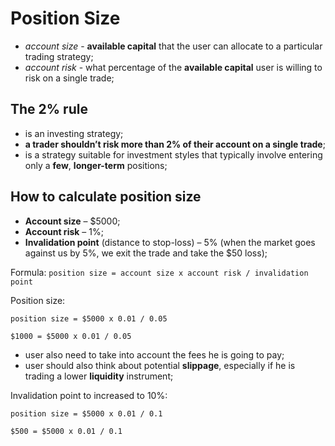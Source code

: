 # Position Size

- _account size_ - **available capital** that the user can allocate to a particular trading strategy;
- _account risk_ - what percentage of the **available capital** user is willing to risk on a single trade;

## The 2% rule

- is an investing strategy;
- **a trader shouldn’t risk more than 2% of their account on a single trade**;
- is a strategy suitable for investment styles that typically involve entering only a **few**, **longer-term** positions;

## How to calculate position size

- **Account size** – $5000;
- **Account risk** – 1%;
- **Invalidation point** (distance to stop-loss) – 5% (when the market goes against us by 5%, we exit the trade and take the $50 loss);

Formula: `position size = account size x account risk / invalidation point`

Position size: 

`position size = $5000 x 0.01 / 0.05`

`$1000 = $5000 x 0.01 / 0.05`

- user also need to take into account the fees he is going to pay;
- user should also think about potential **slippage**, especially if he is trading a lower **liquidity** instrument;

Invalidation point to increased to 10%:

`position size = $5000 x 0.01 / 0.1`

`$500 = $5000 x 0.01 / 0.1`